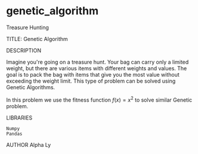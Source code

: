 # genetic_algorithm
Treasure Hunting

TITLE: Genetic Algorithm

DESCRIPTION 

Imagine you're going on a treasure hunt. Your bag can carry only a limited weight, but there are various items with different weights and values. The goal is to pack the bag with items that give you the most value without exceeding the weight limit. This type of problem can be solved using Genetic Algorithms.

In this problem we use the fitness function $f(x) = x^2$ to solve similar Genetic problem.

LIBRARIES

    Numpy
    Pandas

AUTHOR Alpha Ly
